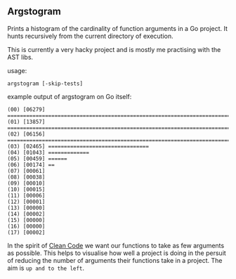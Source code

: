 Argstogram
----------

Prints a histogram of the cardinality of function arguments in a Go project. It hunts recursively from the current directory of execution.

This is currently a very hacky project and is mostly me practising with the AST libs.

usage:

`argstogram [-skip-tests]`

example output of argstogram on Go itself:

```
(00) [06279] ===================================================================================
(01) [13857] ========================================================================================================================================================================================
(02) [06156] =================================================================================
(03) [02465] ================================
(04) [01043] =============
(05) [00459] ======
(06) [00174] ==
(07) [00061]
(08) [00038]
(09) [00010]
(10) [00015]
(11) [00006]
(12) [00001]
(13) [00000]
(14) [00002]
(15) [00000]
(16) [00000]
(17) [00002]
```

In the spirit of [Clean Code](http://www.goodreads.com/book/show/3735293-clean-code) we want our functions to take as few arguments as possible. This helps to visualise how well a project is doing in the persuit of reducing the number of arguments their functions take in a project. The aim is `up and to the left`.
